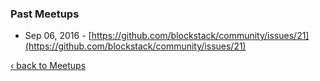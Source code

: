 ### Past Meetups
* Sep 06, 2016 - [https://github.com/blockstack/community/issues/21](https://github.com/blockstack/community/issues/21)

[‹ back to Meetups](meetups.md)
